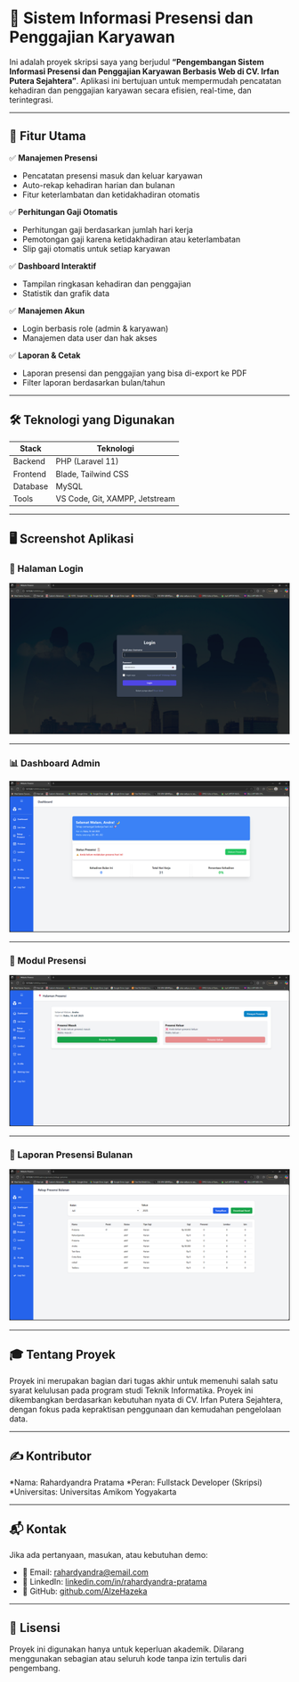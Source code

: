 # 💼 Sistem Informasi Presensi dan Penggajian Karyawan

Ini adalah proyek skripsi saya yang berjudul **“Pengembangan Sistem Informasi Presensi dan Penggajian Karyawan Berbasis Web di CV. Irfan Putera Sejahtera”**. Aplikasi ini bertujuan untuk mempermudah pencatatan kehadiran dan penggajian karyawan secara efisien, real-time, dan terintegrasi.

---

## 📌 Fitur Utama

✅ **Manajemen Presensi**
- Pencatatan presensi masuk dan keluar karyawan
- Auto-rekap kehadiran harian dan bulanan
- Fitur keterlambatan dan ketidakhadiran otomatis

✅ **Perhitungan Gaji Otomatis**
- Perhitungan gaji berdasarkan jumlah hari kerja
- Pemotongan gaji karena ketidakhadiran atau keterlambatan
- Slip gaji otomatis untuk setiap karyawan

✅ **Dashboard Interaktif**
- Tampilan ringkasan kehadiran dan penggajian
- Statistik dan grafik data

✅ **Manajemen Akun**
- Login berbasis role (admin & karyawan)
- Manajemen data user dan hak akses

✅ **Laporan & Cetak**
- Laporan presensi dan penggajian yang bisa di-export ke PDF
- Filter laporan berdasarkan bulan/tahun

---

## 🛠️ Teknologi yang Digunakan

| Stack        | Teknologi                        |
|--------------|----------------------------------|
| Backend      | PHP (Laravel 11)                |
| Frontend     | Blade, Tailwind CSS             |
| Database     | MySQL                           |
| Tools        | VS Code, Git, XAMPP, Jetstream              |

---

## 🖥️ Screenshot Aplikasi

### 🔐 Halaman Login
![Login](screenshots/login.png)

---

### 📊 Dashboard Admin
![Dashboard](screenshots/dashboard.png)

---

### 📅 Modul Presensi
![Presensi](screenshots/presensi.png)

---

### 📄 Laporan Presensi Bulanan
![Laporan](screenshots/laporan.png)

---

## 🎓 Tentang Proyek

Proyek ini merupakan bagian dari tugas akhir untuk memenuhi salah satu syarat kelulusan pada program studi Teknik Informatika. Proyek ini dikembangkan berdasarkan kebutuhan nyata di CV. Irfan Putera Sejahtera, dengan fokus pada kepraktisan penggunaan dan kemudahan pengelolaan data.

---

## ✍️ Kontributor

*Nama: Rahardyandra Pratama
*Peran: Fullstack Developer (Skripsi)
*Universitas: Universitas Amikom Yogyakarta

---

## 📬 Kontak

Jika ada pertanyaan, masukan, atau kebutuhan demo:

* 📧 Email: [rahardyandra@email.com](mailto:rahardyandra@email.com)
* 💼 LinkedIn: [linkedin.com/in/rahardyandra-pratama](https://linkedin.com/in/rahardyandra-pratama)
* 🐙 GitHub: [github.com/AlzeHazeka](https://github.com/AlzeHazeka)

---

## 📃 Lisensi

Proyek ini digunakan hanya untuk keperluan akademik. Dilarang menggunakan sebagian atau seluruh kode tanpa izin tertulis dari pengembang.

```

